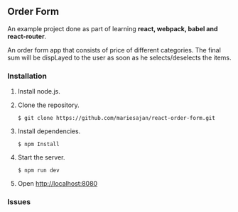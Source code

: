 ## Order Form

An example project done as part of learning **react, webpack, babel and react-router**.

An order form app that consists of price of different categories. The final sum will be dispLayed to the user as soon as he selects/deselects the items.

### Installation

1. Install node.js.

2. Clone the repository.

   ```
   $ git clone https://github.com/mariesajan/react-order-form.git
   ```

3. Install dependencies.

   ```
   $ npm Install
   ```

4. Start the server.

   ```
   $ npm run dev
   ```

5. Open [http://localhost:8080](http://localhost:8080)

### Issues
